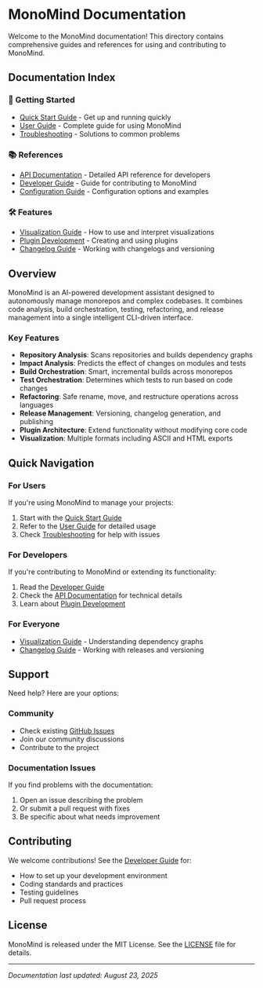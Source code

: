 # MonoMind Documentation

Welcome to the MonoMind documentation! This directory contains comprehensive guides and references for using and contributing to MonoMind.

## Documentation Index

### 🚀 Getting Started
- [Quick Start Guide](QUICK_START.md) - Get up and running quickly
- [User Guide](USER_GUIDE.md) - Complete guide for using MonoMind
- [Troubleshooting](TROUBLESHOOTING.md) - Solutions to common problems

### 📚 References
- [API Documentation](API.md) - Detailed API reference for developers
- [Developer Guide](DEVELOPER_GUIDE.md) - Guide for contributing to MonoMind
- [Configuration Guide](../configs/config.yaml) - Configuration options and examples

### 🛠️ Features
- [Visualization Guide](VISUALIZATION_GUIDE.md) - How to use and interpret visualizations
- [Plugin Development](PLUGIN_GUIDE.md) - Creating and using plugins
- [Changelog Guide](CHANGELOG_GUIDE.md) - Working with changelogs and versioning

## Overview

MonoMind is an AI-powered development assistant designed to autonomously manage monorepos and complex codebases. It combines code analysis, build orchestration, testing, refactoring, and release management into a single intelligent CLI-driven interface.

### Key Features
- **Repository Analysis**: Scans repositories and builds dependency graphs
- **Impact Analysis**: Predicts the effect of changes on modules and tests
- **Build Orchestration**: Smart, incremental builds across monorepos
- **Test Orchestration**: Determines which tests to run based on code changes
- **Refactoring**: Safe rename, move, and restructure operations across languages
- **Release Management**: Versioning, changelog generation, and publishing
- **Plugin Architecture**: Extend functionality without modifying core code
- **Visualization**: Multiple formats including ASCII and HTML exports

## Quick Navigation

### For Users
If you're using MonoMind to manage your projects:
1. Start with the [Quick Start Guide](QUICK_START.md)
2. Refer to the [User Guide](USER_GUIDE.md) for detailed usage
3. Check [Troubleshooting](TROUBLESHOOTING.md) for help with issues

### For Developers
If you're contributing to MonoMind or extending its functionality:
1. Read the [Developer Guide](DEVELOPER_GUIDE.md)
2. Check the [API Documentation](API.md) for technical details
3. Learn about [Plugin Development](PLUGIN_GUIDE.md)

### For Everyone
- [Visualization Guide](VISUALIZATION_GUIDE.md) - Understanding dependency graphs
- [Changelog Guide](CHANGELOG_GUIDE.md) - Working with releases and versioning

## Support

Need help? Here are your options:

### Community
- Check existing [GitHub Issues](https://github.com/your-username/mono-mind/issues)
- Join our community discussions
- Contribute to the project

### Documentation Issues
If you find problems with the documentation:
1. Open an issue describing the problem
2. Or submit a pull request with fixes
3. Be specific about what needs improvement

## Contributing

We welcome contributions! See the [Developer Guide](DEVELOPER_GUIDE.md) for:
- How to set up your development environment
- Coding standards and practices
- Testing guidelines
- Pull request process

## License

MonoMind is released under the MIT License. See the [LICENSE](../LICENSE) file for details.

---

*Documentation last updated: August 23, 2025*